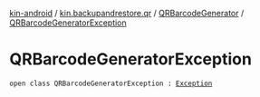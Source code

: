 [kin-android](../../index.md) / [kin.backupandrestore.qr](../index.md) / [QRBarcodeGenerator](index.md) / [QRBarcodeGeneratorException](./-q-r-barcode-generator-exception.md)

# QRBarcodeGeneratorException

`open class QRBarcodeGeneratorException : `[`Exception`](https://docs.oracle.com/javase/6/docs/api/java/lang/Exception.html)